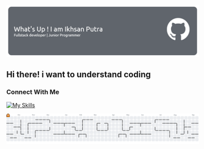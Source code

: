 ![Ikhsancnt](img.png)

## **Hi there! i want to understand coding**

### **Connect With Me**

[![My Skills](https://skillicons.dev/icons?i=js,html,css,wasm)](https://skillicons.dev)

<picture>
  <source media="(prefers-color-scheme: dark)" srcset="https://raw.githubusercontent.com/Ikhsancnt/Ikhsancnt/output/pacman-contribution-graph-dark.svg">
  <source media="(prefers-color-scheme: light)" srcset="https://raw.githubusercontent.com/Ikhsancnt/Ikhsancnt/output/pacman-contribution-graph.svg">
  <img alt="pacman contribution graph" src="https://raw.githubusercontent.com/Ikhsancnt/Ikhsancnt/output/pacman-contribution-graph.svg">
</picture>

###
